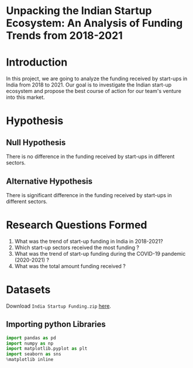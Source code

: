 # Unpacking the Indian Startup Ecosystem: An Analysis of Funding Trends from 2018-2021
# Introduction
In this project, we are going to analyze the funding received by start-ups in India from 2018 to 2021. Our goal is to investigate the Indian start-up ecosystem and propose the best course of action for our team's venture into this market.
# Hypothesis
## Null Hypothesis
There is no difference in the funding received by start-ups in different sectors.

## Alternative Hypothesis
There is significant difference in the funding received by start-ups in different sectors.

# Research Questions Formed
1. What was the trend of start-up funding in India in 2018-2021?
1. Which start-up sectors received the most funding ?
1. What was the trend of start-up funding during the COVID-19 pandemic (2020-2021) ?
1. What was the total amount funding received ?

# Datasets
Download `India Startup Funding.zip` [here](https://github.com/CalyGit/India-Startups-Funding/raw/main/Datasets/India%20Startup%20Funding.zip).
## Importing python Libraries
```python
import pandas as pd
import numpy as np
import matplotlib.pyplot as plt
import seaborn as sns
%matplotlib inline
```
